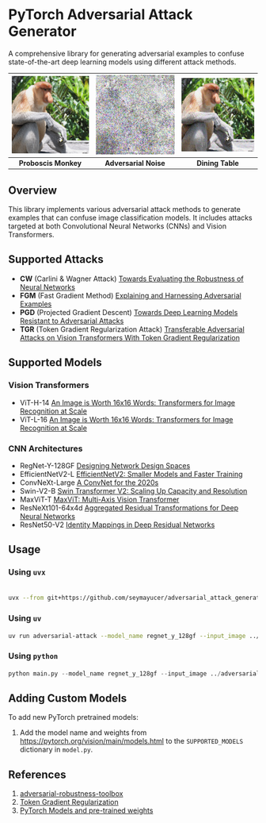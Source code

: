 # PyTorch Adversarial Attack Generator

A comprehensive library for generating adversarial examples to confuse state-of-the-art deep learning models using different attack methods.


| <img src="assets/input.png" width="200"/> | <img src="assets/noise.png" width="200"/> | <img src="assets/output.png" width="200"/> |
| :---------------------------------------: | :---------------------------------------: | :----------------------------------------: |
|           **Proboscis Monkey**            |           **Adversarial Noise**           |              **Dining Table**              |


## Overview

This library implements various adversarial attack methods to generate examples that can confuse image classification models. It includes attacks targeted at both Convolutional Neural Networks (CNNs) and Vision Transformers.

## Supported Attacks

- **CW** (Carlini & Wagner Attack) [Towards Evaluating the Robustness of Neural Networks](https://arxiv.org/abs/1608.04644)
- **FGM** (Fast Gradient Method) [Explaining and Harnessing Adversarial Examples](https://arxiv.org/abs/1412.6572)
- **PGD** (Projected Gradient Descent) [Towards Deep Learning Models Resistant to Adversarial Attacks](https://arxiv.org/abs/1706.06083)
- **TGR** (Token Gradient Regularization Attack) [Transferable Adversarial Attacks on Vision Transformers With Token Gradient Regularization](https://arxiv.org/abs/2301.11929)

## Supported Models

### Vision Transformers
- ViT-H-14 [An Image is Worth 16x16 Words: Transformers for Image Recognition at Scale](https://arxiv.org/abs/2010.11929)
- ViT-L-16 [An Image is Worth 16x16 Words: Transformers for Image Recognition at Scale](https://arxiv.org/abs/2010.11929)

### CNN Architectures
- RegNet-Y-128GF [Designing Network Design Spaces](https://arxiv.org/abs/2003.13678)
- EfficientNetV2-L [EfficientNetV2: Smaller Models and Faster Training](https://arxiv.org/abs/2104.00298)
- ConvNeXt-Large [A ConvNet for the 2020s](https://arxiv.org/abs/2201.03545)
- Swin-V2-B [Swin Transformer V2: Scaling Up Capacity and Resolution](https://arxiv.org/abs/2111.09883)
- MaxViT-T [MaxViT: Multi-Axis Vision Transformer](https://arxiv.org/abs/2204.01697)
- ResNeXt101-64x4d [Aggregated Residual Transformations for Deep Neural Networks](https://arxiv.org/abs/1611.05431)
- ResNet50-V2 [Identity Mappings in Deep Residual Networks](https://arxiv.org/abs/1603.05027)

## Usage

### Using `uvx`

```bash

uvx --from git+https://github.com/seymayucer/adversarial_attack_generator.git adversarial-attack --help

```

### Using `uv`


```bash
uv run adversarial-attack --model_name regnet_y_128gf --input_image ../adversarial_attack_generar/assets/input.png --output_path output/ --target_class 532 --attack_method TGR
```

### Using `python`

```python
python main.py --model_name regnet_y_128gf --input_image ../adversarial_attack_generator/assets/input.png --output_path output/ --target_class 532 --attack_method TGR
```

## Adding Custom Models

To add new PyTorch pretrained models:

1. Add the model name and weights  from <https://pytorch.org/vision/main/models.html> to the `SUPPORTED_MODELS` dictionary in `model.py`.


## References

1. [adversarial-robustness-toolbox](https://adversarial-robustness-toolbox.readthedocs.io/en/latest/index.html)
2. [Token Gradient Regularization](https://github.com/jpzhang1810/TGR)
3. [PyTorch Models and pre-trained weights](https://pytorch.org/vision/main/models.html)

